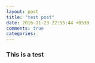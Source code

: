 ```yaml
---
layout: post
title: "test post"
date: 2016-11-23 22:55:44 +0530
comments: true
categories: 
---
```

### This is a test